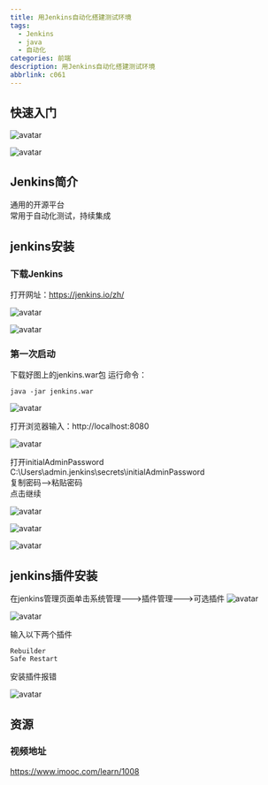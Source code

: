 ```yaml
---
title: 用Jenkins自动化搭建测试环境
tags:
  - Jenkins
  - java
  - 自动化
categories: 前端
description: 用Jenkins自动化搭建测试环境
abbrlink: c061
---
```

## 快速入门
![avatar](https://raw.githubusercontent.com/huangxiaocan/hexo/master/source/_posts/hexo-image/jenkins/Jenkins_1_1.png)

![avatar](https://raw.githubusercontent.com/huangxiaocan/hexo/master/source/_posts/hexo-image/jenkins/Jenkins_1_2.png)
## Jenkins简介
通用的开源平台  
常用于自动化测试，持续集成

## jenkins安装
### 下载Jenkins
打开网址：https://jenkins.io/zh/

![avatar](https://raw.githubusercontent.com/huangxiaocan/hexo/master/source/_posts/hexo-image/jenkins/Jenkins_1_3.png)


![avatar](https://raw.githubusercontent.com/huangxiaocan/hexo/master/source/_posts/hexo-image/jenkins/Jenkins_1_4.png)

### 第一次启动
下载好图上的jenkins.war包
运行命令：

	java -jar jenkins.war

![avatar](https://raw.githubusercontent.com/huangxiaocan/hexo/master/source/_posts/hexo-image/jenkins/Jenkins_1_5.png)

打开浏览器输入：http://localhost:8080

![avatar](https://raw.githubusercontent.com/huangxiaocan/hexo/master/source/_posts/hexo-image/jenkins/Jenkins_1_6.png)

打开initialAdminPassword   
C:\Users\admin\.jenkins\secrets\initialAdminPassword  
复制密码-->粘贴密码   
点击继续 

![avatar](https://raw.githubusercontent.com/huangxiaocan/hexo/master/source/_posts/hexo-image/jenkins/Jenkins_1_7.png)

![avatar](https://raw.githubusercontent.com/huangxiaocan/hexo/master/source/_posts/hexo-image/jenkins/Jenkins_1_8.png)

![avatar](https://raw.githubusercontent.com/huangxiaocan/hexo/master/source/_posts/hexo-image/jenkins/Jenkins_1_9.png)

## jenkins插件安装
在jenkins管理页面单击系统管理--->插件管理--->可选插件
![avatar](https://raw.githubusercontent.com/huangxiaocan/hexo/master/source/_posts/hexo-image/jenkins/Jenkins_1_10.png)

![avatar](https://raw.githubusercontent.com/huangxiaocan/hexo/master/source/_posts/hexo-image/jenkins/Jenkins_1_11.png)

输入以下两个插件

	Rebuilder
	Safe Restart

安装插件报错

![avatar](https://raw.githubusercontent.com/huangxiaocan/hexo/master/source/_posts/hexo-image/jenkins/Jenkins_1_12.png)

## 资源
### 视频地址
https://www.imooc.com/learn/1008
